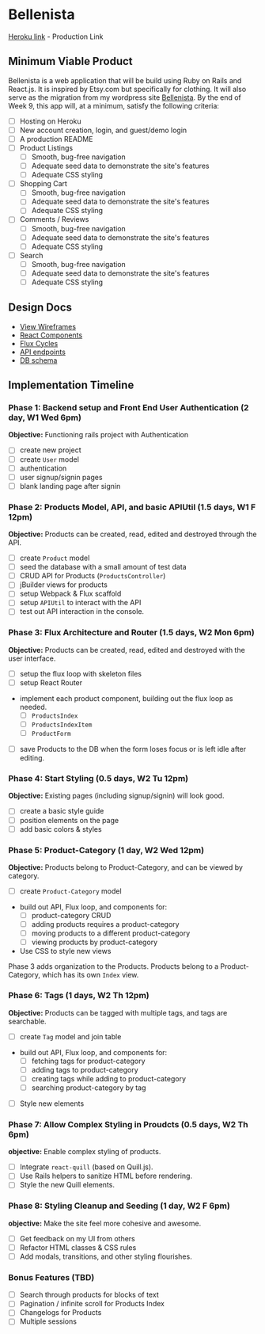 # Bellenista

[Heroku link][heroku] - Production Link

[heroku]: http://bellenista.herokuapp.com
[bellenista]: http://www.bellenista.com

## Minimum Viable Product

Bellenista is a web application that will be build using Ruby on Rails and React.js. It is inspired by Etsy.com but specifically for clothing. It will also serve as the migration from my wordpress site [Bellenista][bellenista]. By the end of Week 9, this app will, at a minimum, satisfy the following criteria:

- [ ] Hosting on Heroku
- [ ] New account creation, login, and guest/demo login
- [ ] A production README
- [ ] Product Listings
  - [ ] Smooth, bug-free navigation
  - [ ] Adequate seed data to demonstrate the site's features
  - [ ] Adequate CSS styling
- [ ] Shopping Cart
  - [ ] Smooth, bug-free navigation
  - [ ] Adequate seed data to demonstrate the site's features
  - [ ] Adequate CSS styling
- [ ] Comments / Reviews
  - [ ] Smooth, bug-free navigation
  - [ ] Adequate seed data to demonstrate the site's features
  - [ ] Adequate CSS styling
- [ ] Search
  - [ ] Smooth, bug-free navigation
  - [ ] Adequate seed data to demonstrate the site's features
  - [ ] Adequate CSS styling

## Design Docs
* [View Wireframes][views]
* [React Components][components]
* [Flux Cycles][flux-cycles]
* [API endpoints][api-endpoints]
* [DB schema][schema]

[views]: docs/views.md
[components]: docs/components.md
[flux-cycles]: docs/flux-cycles.md
[api-endpoints]: docs/api-endpoints.md
[schema]: docs/schema.md

## Implementation Timeline

### Phase 1: Backend setup and Front End User Authentication (2 day, W1 Wed 6pm)

**Objective:** Functioning rails project with Authentication

- [ ] create new project
- [ ] create `User` model
- [ ] authentication
- [ ] user signup/signin pages
- [ ] blank landing page after signin

### Phase 2: Products Model, API, and basic APIUtil (1.5 days, W1 F 12pm)

**Objective:** Products can be created, read, edited and destroyed through
the API.

- [ ] create `Product` model
- [ ] seed the database with a small amount of test data
- [ ] CRUD API for Products (`ProductsController`)
- [ ] jBuilder views for products
- [ ] setup Webpack & Flux scaffold
- [ ] setup `APIUtil` to interact with the API
- [ ] test out API interaction in the console.

### Phase 3: Flux Architecture and Router (1.5 days, W2 Mon 6pm)

**Objective:** Products can be created, read, edited and destroyed with the
user interface.

- [ ] setup the flux loop with skeleton files
- [ ] setup React Router
- implement each product component, building out the flux loop as needed.
  - [ ] `ProductsIndex`
  - [ ] `ProductsIndexItem`
  - [ ] `ProductForm`
- [ ] save Products to the DB when the form loses focus or is left idle
  after editing.

### Phase 4: Start Styling (0.5 days, W2 Tu 12pm)

**Objective:** Existing pages (including signup/signin) will look good.

- [ ] create a basic style guide
- [ ] position elements on the page
- [ ] add basic colors & styles

### Phase 5: Product-Category (1 day, W2 Wed 12pm)

**Objective:** Products belong to Product-Category, and can be viewed by category.

- [ ] create `Product-Category` model
- build out API, Flux loop, and components for:
  - [ ] product-category CRUD
  - [ ] adding products requires a product-category
  - [ ] moving products to a different product-category
  - [ ] viewing products by product-category
- Use CSS to style new views

Phase 3 adds organization to the Products. Products belong to a Product-Category,
which has its own `Index` view.

### Phase 6: Tags (1 days, W2 Th 12pm)

**Objective:** Products can be tagged with multiple tags, and tags are searchable.

- [ ] create `Tag` model and join table
- build out API, Flux loop, and components for:
  - [ ] fetching tags for product-category
  - [ ] adding tags to product-category
  - [ ] creating tags while adding to product-category
  - [ ] searching product-category by tag
- [ ] Style new elements

### Phase 7: Allow Complex Styling in Proudcts (0.5 days, W2 Th 6pm)

**objective:** Enable complex styling of products.

- [ ] Integrate `react-quill` (based on Quill.js).
- [ ] Use Rails helpers to sanitize HTML before rendering.
- [ ] Style the new Quill elements.

### Phase 8: Styling Cleanup and Seeding (1 day, W2 F 6pm)

**objective:** Make the site feel more cohesive and awesome.

- [ ] Get feedback on my UI from others
- [ ] Refactor HTML classes & CSS rules
- [ ] Add modals, transitions, and other styling flourishes.

### Bonus Features (TBD)
- [ ] Search through products for blocks of text
- [ ] Pagination / infinite scroll for Products Index
- [ ] Changelogs for Products
- [ ] Multiple sessions

[phase-one]: docs/phases/phase1.md
[phase-two]: docs/phases/phase2.md
[phase-three]: docs/phases/phase3.md
[phase-four]: docs/phases/phase4.md
